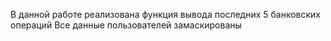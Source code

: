 В данной работе реализована функция вывода последних 5 банковских операций
Все данные пользователей замаскированы
